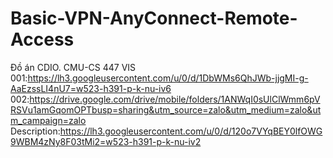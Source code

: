 # Basic-VPN-AnyConnect-Remote-Access
Đồ án CDIO.
CMU-CS 447 VIS
001:https://lh3.googleusercontent.com/u/0/d/1DbWMs6QhJWb-jjgMI-g-AaEzssLI4nU7=w523-h391-p-k-nu-iv6
002:https://drive.google.com/drive/mobile/folders/1ANWqI0sUlClWmm6pVRSVu1amGqomOPTbusp=sharing&utm_source=zalo&utm_medium=zalo&utm_campaign=zalo
Description:https://lh3.googleusercontent.com/u/0/d/120o7VYqBEY0lfOWG9WBM4zNy8F03tMi2=w523-h391-p-k-nu-iv2

